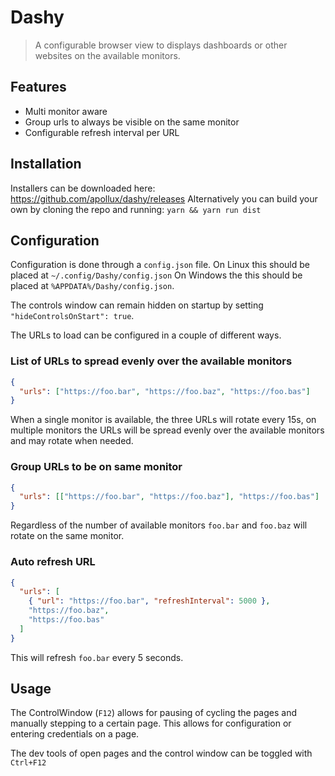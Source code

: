 # Dashy

> A configurable browser view to displays dashboards or other websites on the
> available monitors.

## Features

- Multi monitor aware
- Group urls to always be visible on the same monitor
- Configurable refresh interval per URL

## Installation

Installers can be downloaded here: https://github.com/apollux/dashy/releases
Alternatively you can build your own by cloning the repo and running:
`yarn && yarn run dist`

## Configuration

Configuration is done through a `config.json` file. On Linux this should be
placed at `~/.config/Dashy/config.json` On Windows the this should be placed at
`%APPDATA%/Dashy/config.json`.

The controls window can remain hidden on startup by setting
`"hideControlsOnStart": true`.

The URLs to load can be configured in a couple of different ways.

### List of URLs to spread evenly over the available monitors

```json
{
  "urls": ["https://foo.bar", "https://foo.baz", "https://foo.bas"]
}
```

When a single monitor is available, the three URLs will rotate every 15s, on multiple monitors the URLs will be spread evenly over the available monitors and may rotate when needed.

### Group URLs to be on same monitor

```json
{
  "urls": [["https://foo.bar", "https://foo.baz"], "https://foo.bas"]
}
```

Regardless of the number of available monitors `foo.bar` and `foo.baz` will rotate on the same monitor.

### Auto refresh URL

```json
{
  "urls": [
    { "url": "https://foo.bar", "refreshInterval": 5000 },
    "https://foo.baz",
    "https://foo.bas"
  ]
}
```

This will refresh `foo.bar` every 5 seconds.

## Usage

The ControlWindow (`F12`) allows for pausing of cycling the pages and manually
stepping to a certain page. This allows for configuration or entering
credentials on a page.

The dev tools of open pages and the control window can be toggled with
`Ctrl+F12`
